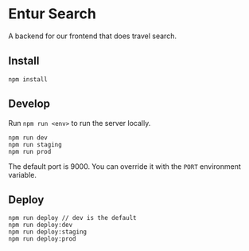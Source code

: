# Entur Search

A backend for our frontend that does travel search.

## Install

```
npm install
```

## Develop

Run `npm run <env>` to run the server locally.

```
npm run dev
npm run staging
npm run prod
```

The default port is 9000. You can override it with the `PORT` environment variable.

## Deploy

```
npm run deploy // dev is the default
npm run deploy:dev
npm run deploy:staging
npm run deploy:prod
```
